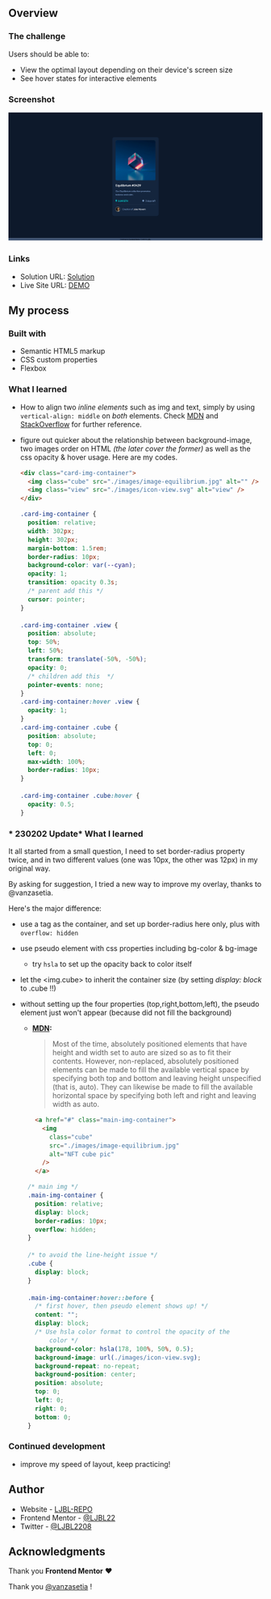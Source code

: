 ## Overview

### The challenge

Users should be able to:

- View the optimal layout depending on their device's screen size
- See hover states for interactive elements

### Screenshot

![](./screenshot.png)

### Links

- Solution URL: [Solution](https://www.frontendmentor.io/challenges/nft-preview-card-component-SbdUL_w0U/hub)
- Live Site URL: [DEMO](https://ljbl22.github.io/frontend-mentor/nft-preview-card-component/)

## My process

### Built with

- Semantic HTML5 markup
- CSS custom properties
- Flexbox

### What I learned

- How to align two _inline elements_ such as img and text, simply by using `vertical-align: middle` on _both_ elements. Check [MDN](https://developer.mozilla.org/en-US/docs/Web/CSS/vertical-align#vertical_alignment_in_a_line_box) and [StackOverflow](https://stackoverflow.com/questions/489340/vertically-align-text-next-to-an-image) for further reference.

- figure out quicker about the relationship between background-image, two images order on HTML _(the later cover the former)_ as well as the css opacity & hover usage. Here are my codes.

  ```HTML
  <div class="card-img-container">
    <img class="cube" src="./images/image-equilibrium.jpg" alt="" />
    <img class="view" src="./images/icon-view.svg" alt="view" />
  </div>
  ```

  ```CSS
  .card-img-container {
    position: relative;
    width: 302px;
    height: 302px;
    margin-bottom: 1.5rem;
    border-radius: 10px;
    background-color: var(--cyan);
    opacity: 1;
    transition: opacity 0.3s;
    /* parent add this */
    cursor: pointer;
  }

  .card-img-container .view {
    position: absolute;
    top: 50%;
    left: 50%;
    transform: translate(-50%, -50%);
    opacity: 0;
    /* children add this  */
    pointer-events: none;
  }
  .card-img-container:hover .view {
    opacity: 1;
  }
  .card-img-container .cube {
    position: absolute;
    top: 0;
    left: 0;
    max-width: 100%;
    border-radius: 10px;
  }

  .card-img-container .cube:hover {
    opacity: 0.5;
  }
  ```
### \* 230202 Update\* What I learned 
It all started from a small question, I need to set border-radius property twice,
and in two different values (one was 10px, the other was 12px) in my original way.

By asking for suggestion, I tried a new way to improve my overlay, thanks to @vanzasetia. 

Here's the major difference: 
- use a tag as the container, and set up border-radius here only, plus with `overflow: hidden`
- use pseudo element with css properties including bg-color & bg-image
  - try `hsla` to set up the opacity back to color itself
- let the <img.cube> to inherit the container size (by setting *display: block* to .cube !!)
- without setting up the four properties (top,right,bottom,left), the pseudo element just won't appear (because did not fill the background)
  - **[MDN](https://developer.mozilla.org/en-US/docs/Web/CSS/position):** 
    > Most of the time, absolutely positioned elements that have height and width set to auto are sized so as to fit their contents. However, non-replaced, absolutely positioned elements can be made to fill the available vertical space by specifying both top and bottom and leaving height unspecified (that is, auto). They can likewise be made to fill the available horizontal space by specifying both left and right and leaving width as auto.

  ```HTML
      <a href="#" class="main-img-container">
        <img
          class="cube"
          src="./images/image-equilibrium.jpg"
          alt="NFT cube pic"
        />
      </a>
  ```

  ```CSS
    /* main img */
    .main-img-container {
      position: relative;
      display: block;
      border-radius: 10px;
      overflow: hidden;
    }

    /* to avoid the line-height issue */
    .cube {
      display: block;
    }

    .main-img-container:hover::before {
      /* first hover, then pseudo element shows up! */
      content: "";
      display: block;
      /* Use hsla color format to control the opacity of the
          color */
      background-color: hsla(178, 100%, 50%, 0.5);
      background-image: url(./images/icon-view.svg);
      background-repeat: no-repeat;
      background-position: center;
      position: absolute;
      top: 0;
      left: 0;
      right: 0;
      bottom: 0;
    }
  ```


### Continued development

- improve my speed of layout, keep practicing!

## Author

- Website - [LJBL-REPO](https://github.com/LJBL22/frontend-mentor/tree/main/qr-code-component)
- Frontend Mentor - [@LJBL22](https://www.frontendmentor.io/profile/LJBL22)
- Twitter - [@LJBL2208](https://www.twitter.com/LJBL2208)

## Acknowledgments

Thank you **Frontend Mentor** :heart:

Thank you [@vanzasetia](https://www.frontendmentor.io/profile/vanzasetia) !
